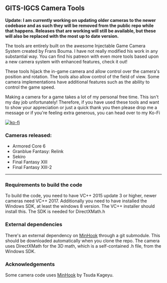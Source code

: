 GITS-IGCS Camera Tools
------

__Update: I am currently working on updating older cameras to the newer codebase and as such they will be removed from the public repo while that happens. 
Releases that are working will still be available, but these will also be replaced with the most up to date version.__

The tools are entirely built on the awesome Injectable Game Camera System created by Frans Bouma. I have not really modified his work in any substantial way. You can find his patreon with even more tools based upon a 
new camera system with enhanced features, check it out!  

These tools hijack the in-game camera and allow control over the camera's position and rotation. The tools also 
allow control of the field of view. Some camera implementations have additional features such as the ability to control the game speed.

Making a camera for a game takes a lot of my personal free time. This isn't my day job unfortunately! Therefore, if you have used these tools
and want to show your appreciation or just a quick thank you then please drop me a message or if you're feeling extra generous, you can head over to my Ko-Fi  
  
[![ko-fi](https://ko-fi.com/img/githubbutton_sm.svg)](https://ko-fi.com/M4M0VZFCD)

### Cameras released: 
- Armored Core 6
- Granblue Fantasy: Relink
- Sekiro
- Final Fantasy XIII
- Final Fantasy XIII-2   

---


### Requirements to build the code
To build the code, you need to have VC++ 2015 update 3 or higher, newer cameras need VC++ 2017. 
Additionally you need to have installed the Windows SDK, at least the windows 8 version. The VC++ installer should install this. 
The SDK is needed for DirectXMath.h

### External dependencies
There's an external dependency on [MinHook](https://github.com/TsudaKageyu/minhook) through a git submodule. This should be downloaded
automatically when you clone the repo. The camera uses DirectXMath for the 3D math, which is a self-contained .h file, from the Windows SDK. 

### Acknowledgements
Some camera code uses [MinHook](https://github.com/TsudaKageyu/minhook) by Tsuda Kageyu.


